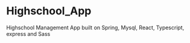 # Highschool_App
Highschool Management App built on Spring, Mysql, React, Typescript, express and Sass
